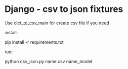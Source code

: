 # Django - csv to json fixtures

Use dict_to_csv_main for create csv file if you need

install:

pip install -r requirements.txt

run:

python csv_json.py name.csv name_model
